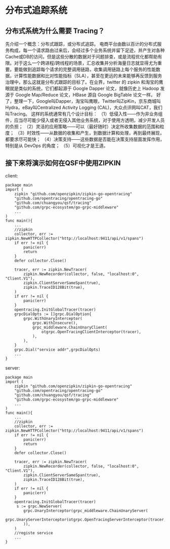﻿# 分布式追踪系统

分布式系统为什么需要 Tracing？
-------------------

  先介绍一个概念：分布式跟踪，或分布式追踪。
  电商平台由数以百计的分布式服务构成，每一个请求路由过来后，会经过多个业务系统并留下足迹，并产生对各种Cache或DB的访问，但是这些分散的数据对于问题排查，或是流程优化都帮助有限。对于这么一个跨进程/跨线程的场景，汇总收集并分析海量日志就显得尤为重要。要能做到追踪每个请求的完整调用链路，收集调用链路上每个服务的性能数据，计算性能数据和比对性能指标（SLA），甚至在更远的未来能够再反馈到服务治理中，那么这就是分布式跟踪的目标了。在业界，twitter 的 zipkin 和淘宝的鹰眼就是类似的系统，它们都起源于 Google Dapper 论文，就像历史上 Hadoop 发源于 Google Map/Reduce 论文，HBase 源自 Google BigTable 论文一样。
  好了，整理一下，Google叫Dapper，淘宝叫鹰眼，Twitter叫ZipKin，京东商城叫Hydra，eBay叫Centralized Activity Logging (CAL)，大众点评网叫CAT，我们叫Tracing。
  这样的系统通常有几个设计目标：
（1）低侵入性——作为非业务组件，应当尽可能少侵入或者无侵入其他业务系统，对于使用方透明，减少开发人员的负担；
（2）灵活的应用策略——可以（最好随时）决定所收集数据的范围和粒度；
（3）时效性——从数据的收集和产生，到数据计算和处理，再到最终展现，都要求尽可能快；
（4）决策支持——这些数据是否能在决策支持层面发挥作用，特别是从 DevOps 的角度；
（5）可视化才是王道。

接下来将演示如何在QSF中使用ZIPKIN
---------------------
client:

    package main
    import (
        zipkin "github.com/openzipkin/zipkin-go-opentracing"
        "github.com/opentracing/opentracing-go"
        "github.com/chuangyou/qsf/tracing"
    	"github.com/grpc-ecosystem/go-grpc-middleware"
    	...
    )
    func main(){
        ...
    	//zipkin
    	collector, err := zipkin.NewHTTPCollector("http://localhost:9411/api/v1/spans")
    	if err != nil {
    		panic(err)
    		return
    	}
    	defer collector.Close()
    
    	tracer, err := zipkin.NewTracer(
    		zipkin.NewRecorder(collector, false, "localhost:0", "Client.V1"),
    		zipkin.ClientServerSameSpan(true),
    		zipkin.TraceID128Bit(true),
    	)
    	if err != nil {
    		panic(err)
    	}
    	opentracing.InitGlobalTracer(tracer)
    	grpcDialOpts := []grpc.DialOption{
        	grpc.WithUnaryInterceptor(
        		grpc.WithInsecure(),
        		grpc_middleware.ChainUnaryClient(
        			otgrpc.OpenTracingClientInterceptor(tracer),
        		),
        	),
        }
        grpc.Dial("service addr",grpcDialOpts)
        ...
    }

server:

    package main
    import (
        zipkin "github.com/openzipkin/zipkin-go-opentracing"
        "github.com/opentracing/opentracing-go"
        "github.com/chuangyou/qsf/tracing"
    	"github.com/grpc-ecosystem/go-grpc-middleware"
    	...
    )
    func main(){
        ...
    	//zipkin
    	collector, err := zipkin.NewHTTPCollector("http://localhost:9411/api/v1/spans")
    	if err != nil {
    		panic(err)
    		return
    	}
    	defer collector.Close()
    
    	tracer, err := zipkin.NewTracer(
    		zipkin.NewRecorder(collector, false, "localhost:0", "Client.V1"),
    		zipkin.ClientServerSameSpan(true),
    		zipkin.TraceID128Bit(true),
    	)
    	if err != nil {
    		panic(err)
    	}
    	opentracing.InitGlobalTracer(tracer)
         s := grpc.NewServer(
            grpc.UnaryInterceptor(grpc_middleware.ChainUnaryServer(
    			grpc.UnaryServerInterceptor(otgrpc.OpenTracingServerInterceptor(tracer,otgrpc.LogPayloads())),
    		)),
        )
        //registe service
        ...
    }



